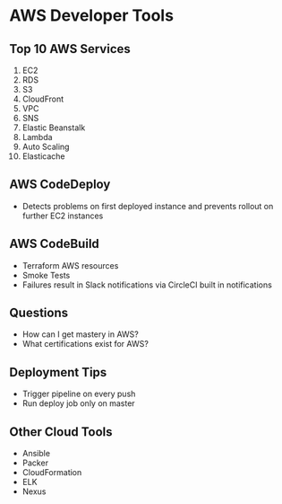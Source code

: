 # AWS Developer Tools

## Top 10 AWS Services

1. EC2
2. RDS
3. S3
4. CloudFront
5. VPC
6. SNS
7. Elastic Beanstalk
8. Lambda
9. Auto Scaling
10. Elasticache

## AWS CodeDeploy

- Detects problems on first deployed instance and prevents rollout on further EC2 instances

## AWS CodeBuild

- Terraform AWS resources
- Smoke Tests 
- Failures result in Slack notifications via CircleCI built in notifications

## Questions

- How can I get mastery in AWS?
- What certifications exist for AWS?

## Deployment Tips

- Trigger pipeline on every push
- Run deploy job only on master

## Other Cloud Tools

- Ansible
- Packer
- CloudFormation
- ELK
- Nexus

